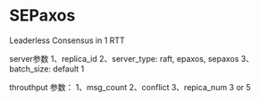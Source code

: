 # SEPaxos
Leaderless Consensus in 1 RTT 


server参数
1、replica_id 
2、server_type: raft, epaxos, sepaxos
3、batch_size: default 1

throuthput
参数：
1、msg_count
2、conflict
3、repica_num 3 or 5